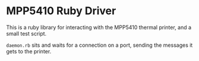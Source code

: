 # MPP5410 Ruby Driver
This is a ruby library for interacting with the MPP5410 thermal printer, and a small test script.

`daemon.rb` sits and waits for a connection on a port, sending the messages it gets to the printer.

